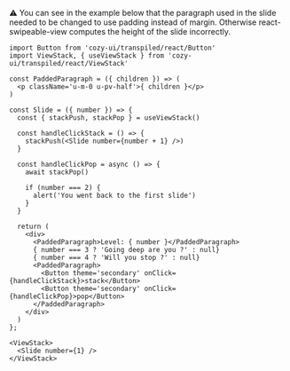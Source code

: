 ⚠️ You can see in the example below that the paragraph used in the slide needed to be changed to use padding instead of margin. Otherwise react-swipeable-view computes the height of the slide incorrectly.

```
import Button from 'cozy-ui/transpiled/react/Button'
import ViewStack, { useViewStack } from 'cozy-ui/transpiled/react/ViewStack'

const PaddedParagraph = ({ children }) => (
  <p className='u-m-0 u-pv-half'>{ children }</p>
)

const Slide = ({ number }) => {
  const { stackPush, stackPop } = useViewStack()

  const handleClickStack = () => {
    stackPush(<Slide number={number + 1} />)
  }

  const handleClickPop = async () => {
    await stackPop()

    if (number === 2) {
      alert('You went back to the first slide')
    }
  }

  return (
    <div>
      <PaddedParagraph>Level: { number }</PaddedParagraph>
      { number === 3 ? 'Going deep are you ?' : null}
      { number === 4 ? 'Will you stop ?' : null}
      <PaddedParagraph>
        <Button theme='secondary' onClick={handleClickStack}>stack</Button>
        <Button theme='secondary' onClick={handleClickPop}>pop</Button>
      </PaddedParagraph>
    </div>
  )
};

<ViewStack>
  <Slide number={1} />
</ViewStack>
```
